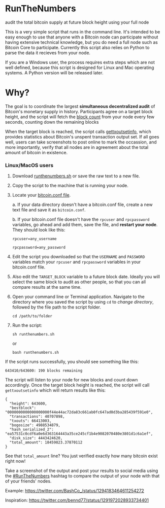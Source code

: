 # RunTheNumbers
 audit the total bitcoin supply at future block height using your full node

This is a very simple script that runs in the command line. It's intended to be easy enough to use that anyone with a Bitcoin node can participate without having extensive technical knowledge, but you do need a full node such as Bitcoin Core to participate. Currently this script also relies on Python to parse the data it recieves from your node.

If you are a Windows user, the process requires extra steps which are not well defined, because this script is designed for Linux and Mac operating systems. A Python version will be released later.

# Why?

The goal is to coordinate the largest **simultaneous decentralized audit** of Bitcoin's monetary supply in history. Participants agree on a target block height, and the script will fetch the [block count](https://developer.bitcoin.org/reference/rpc/getblockcount.html) from your node every few seconds, counting down the remaining blocks

When the target block is reached, the script calls [gettxoutsetinfo](https://developer.bitcoin.org/reference/rpc/gettxoutsetinfo.html), which provides statistics about Bitcoin's unspent transaction output set. If all goes well, users can take screenshots to post online to mark the occassion, and more importantly, verify that all nodes are in agreement about the total amount of bitcoin in existence.

### Linux/MacOS users

1. Download [runthenumbers.sh](https://github.com/BashCo/RunTheNumbers/raw/master/runthenumbers.sh) or save the raw text to a new file.

2. Copy the script to the machine that is running your node.

3. Locate your [bitcoin.conf file](https://en.bitcoin.it/wiki/Data_directory).

    a. If your data directory doesn't have a bitcoin.conf file, create a new text file and save it as `bitcoin.conf`.

    b. If your bitcoin.conf file doesn't have the `rpcuser` and `rpcpassword` variables, go ahead and add them, save the file, and **restart your node**. They should look like this:

    `rpcuser=any_username`

    `rpcpassword=any_password`

4. Edit the script you downloaded so that the `USERNAME` and `PASSWORD` variables match your `rpcuser` and `rpcpassword` variables in your bitcoin.conf file.

5. Also edit the `TARGET_BLOCK` variable to a future block date. Ideally you will select the same block to audit as other people, so that you can all compare results at the same time.

6. Open your command line or Terminal application. Navigate to the directory where you saved the script by using `cd` to *change directory*, followed by the file path to the script folder.

    `cd /path/to/folder`

7. Run the script:

    `sh runthenumbers.sh` 

    or

    `bash runthenumbers.sh`

If the script runs successfully, you should see something like this:

  `643410/643600: 190 blocks remaining`

The script will listen to your node for new blocks and count down accordingly. Once the target block height is reached, the script will call `gettxoutsetinfo` which will return results like this:

    {
      "height": 643600,
      "bestblock": "0000000000000000000f44e44ac72da83c661ab0fc647ad0d3ba285439f591e0",
      "transactions": 40707898,
      "txouts": 66413003,
      "bogosize": 4988534879,
      "hash_serialized_2": "ea57531c0cdf6a0e6d363164443a35ce245cf1b4e9082070480e3801d1c6a1ef",
      "disk_size": 4443424620,
      "total_amount": 18459823.37870112
    }

See that `total_amount` line? You just verified exactly how many bitcoin exist right now!

Take a screenshot of the output and post your results to social media using the [#RunTheNumbers](https://twitter.com/search?q=%23RunTheNumbers&src=typed_query&f=live) hashtag to compare the output of your node with that of your friends' nodes.

Example: https://twitter.com/BashCo_/status/1294183464611254272

Inspiration: https://twitter.com/bennd77/status/1291972028933734401
